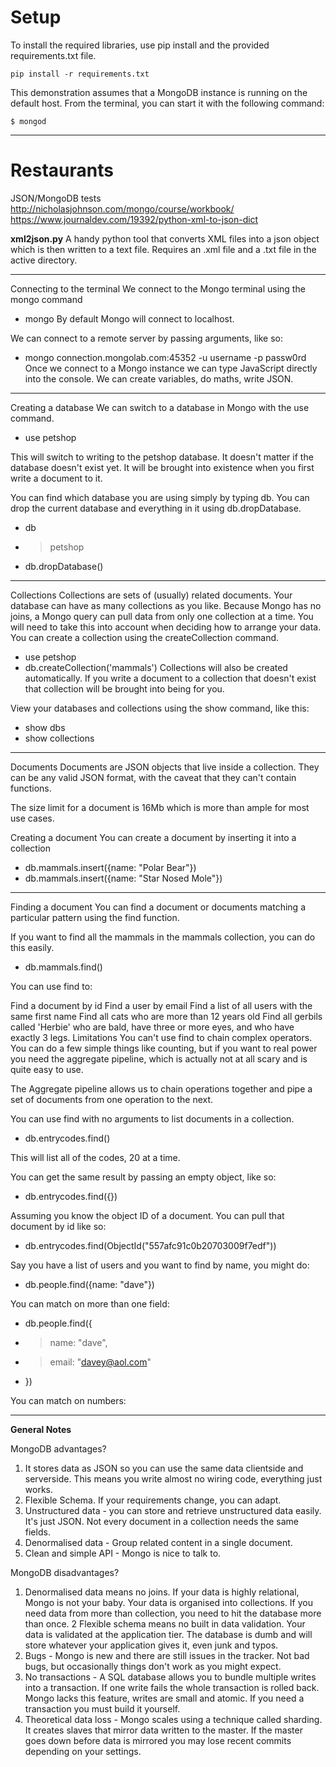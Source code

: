 # Setup

To install the required libraries, use pip install and the provided requirements.txt file.

	pip install -r requirements.txt

This demonstration assumes that a MongoDB instance is running on the default host. From the terminal, you can start it with the following command:

	$ mongod

---




# Restaurants
JSON/MongoDB tests
http://nicholasjohnson.com/mongo/course/workbook/
https://www.journaldev.com/19392/python-xml-to-json-dict

**xml2json.py**
A handy python tool that converts XML files into a json object which is then written to a text file. Requires an .xml file and a .txt file in the active directory.  





---
Connecting to the terminal
We connect to the Mongo terminal using the mongo command
- mongo
By default Mongo will connect to localhost.

We can connect to a remote server by passing arguments, like so:
- mongo connection.mongolab.com:45352 -u username -p passw0rd
Once we connect to a Mongo instance we can type JavaScript directly into the console. We can create variables, do maths, write JSON.

---
Creating a database
We can switch to a database in Mongo with the use command.
- use petshop

This will switch to writing to the petshop database. It doesn't matter if the database doesn't exist yet. It will be brought into existence when you first write a document to it.

You can find which database you are using simply by typing db. You can drop the current database and everything in it using db.dropDatabase.
- db
- > petshop
- db.dropDatabase()

---
Collections
Collections are sets of (usually) related documents. Your database can have as many collections as you like. Because Mongo has no joins, a Mongo query can pull data from only one collection at a time. You will need to take this into account when deciding how to arrange your data. You can create a collection using the createCollection command.
- use petshop
- db.createCollection('mammals')
Collections will also be created automatically. If you write a document to a collection that doesn't exist that collection will be brought into being for you.

View your databases and collections using the show command, like this:
- show dbs
- show collections

---

Documents
Documents are JSON objects that live inside a collection. They can be any valid JSON format, with the caveat that they can't contain functions.

The size limit for a document is 16Mb which is more than ample for most use cases.

Creating a document
You can create a document by inserting it into a collection
- db.mammals.insert({name: "Polar Bear"})
- db.mammals.insert({name: "Star Nosed Mole"})

---

Finding a document
You can find a document or documents matching a particular pattern using the find function.

If you want to find all the mammals in the mammals collection, you can do this easily.
- db.mammals.find()


You can use find to:

Find a document by id
Find a user by email
Find a list of all users with the same first name
Find all cats who are more than 12 years old
Find all gerbils called 'Herbie' who are bald, have three or more eyes, and who have exactly 3 legs.
Limitations
You can't use find to chain complex operators. You can do a few simple things like counting, but if you want to real power you need the aggregate pipeline, which is actually not at all scary and is quite easy to use.

The Aggregate pipeline allows us to chain operations together and pipe a set of documents from one operation to the next.

You can use find with no arguments to list documents in a collection.
- db.entrycodes.find()

This will list all of the codes, 20 at a time.

You can get the same result by passing an empty object, like so:
- db.entrycodes.find({})

Assuming you know the object ID of a document. You can pull that document by id like so:
- db.entrycodes.find(ObjectId("557afc91c0b20703009f7edf"))

Say you have a list of users and you want to find by name, you might do:
- db.people.find({name: "dave"})

You can match on more than one field:
- db.people.find({
- >  name: "dave",
- >  email: "davey@aol.com"
- })


You can match on numbers:


---

**General Notes**

MongoDB advantages?
1. It stores data as JSON so you can use the same data clientside and serverside. This means you write almost no wiring code, everything just works.
2. Flexible Schema. If your requirements change, you can adapt.
3. Unstructured data - you can store and retrieve unstructured data easily. It's just JSON. Not every document in a collection needs the same fields.
4. Denormalised data - Group related content in a single document.
5. Clean and simple API - Mongo is nice to talk to.

MongoDB disadvantages?
1. Denormalised data means no joins. If your data is highly relational, Mongo is not your baby. Your data is organised into collections. If you need data from more than collection, you need to hit the database more than once.
2 Flexible schema means no built in data validation. Your data is validated at the application tier. The database is dumb and will store whatever your application gives it, even junk and typos.
3. Bugs - Mongo is new and there are still issues in the tracker. Not bad bugs, but occasionally things don't work as you might expect.
4. No transactions - A SQL database allows you to bundle multiple writes into a transaction. If one write fails the whole transaction is rolled back. Mongo lacks this feature, writes are small and atomic. If you need a transaction you must build it yourself.
5. Theoretical data loss - Mongo scales using a technique called sharding. It creates slaves that mirror data written to the master. If the master goes down before data is mirrored you may lose recent commits depending on your settings.
